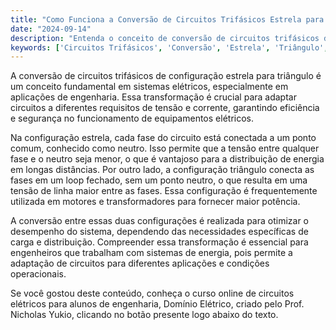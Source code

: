 ```yaml
---
title: "Como Funciona a Conversão de Circuitos Trifásicos Estrela para Triângulo?"
date: "2024-09-14"
description: "Entenda o conceito de conversão de circuitos trifásicos de configuração estrela para triângulo e sua importância em sistemas elétricos."
keywords: ['Circuitos Trifásicos', 'Conversão', 'Estrela', 'Triângulo', 'Sistemas Elétricos']
---
```


A conversão de circuitos trifásicos de configuração estrela para triângulo é um conceito fundamental em sistemas elétricos, especialmente em aplicações de engenharia. Essa transformação é crucial para adaptar circuitos a diferentes requisitos de tensão e corrente, garantindo eficiência e segurança no funcionamento de equipamentos elétricos.

Na configuração estrela, cada fase do circuito está conectada a um ponto comum, conhecido como neutro. Isso permite que a tensão entre qualquer fase e o neutro seja menor, o que é vantajoso para a distribuição de energia em longas distâncias. Por outro lado, a configuração triângulo conecta as fases em um loop fechado, sem um ponto neutro, o que resulta em uma tensão de linha maior entre as fases. Essa configuração é frequentemente utilizada em motores e transformadores para fornecer maior potência.

A conversão entre essas duas configurações é realizada para otimizar o desempenho do sistema, dependendo das necessidades específicas de carga e distribuição. Compreender essa transformação é essencial para engenheiros que trabalham com sistemas de energia, pois permite a adaptação de circuitos para diferentes aplicações e condições operacionais.

Se você gostou deste conteúdo, conheça o curso online de circuitos elétricos para alunos de engenharia, Domínio Elétrico, criado pelo Prof. Nicholas Yukio, clicando no botão presente logo abaixo do texto.